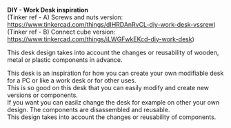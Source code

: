 **DIY - Work Desk inspiration**  
(Tinker ref - A) Screws and nuts version: https://www.tinkercad.com/things/dIHRDAnRvCL-diy-work-desk-vssrew)  
(Tinker ref - B) Connect cube version: https://www.tinkercad.com/things/iLWGFwkEKcd-diy-work-desk)  

This desk design takes into account the changes or reusability of wooden, metal or plastic components in advance.

This desk is an inspiration for how you can create your own modifiable desk for a PC or like a work desk or for other uses.  
This is so good on this desk that you can easily modify and create new versions or components.  
If you want you can easilz change the desk for example on other your own design. The components are disassembled and reusable.  
This design takes into account the changes or reusability of components.  
